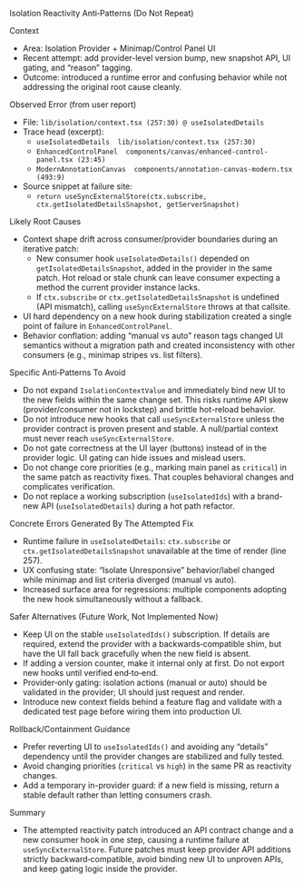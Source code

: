 Isolation Reactivity Anti‑Patterns (Do Not Repeat)

Context
- Area: Isolation Provider + Minimap/Control Panel UI
- Recent attempt: add provider-level version bump, new snapshot API, UI gating, and “reason” tagging.
- Outcome: introduced a runtime error and confusing behavior while not addressing the original root cause cleanly.

Observed Error (from user report)
- File: `lib/isolation/context.tsx (257:30) @ useIsolatedDetails`
- Trace head (excerpt):
  - `useIsolatedDetails  lib/isolation/context.tsx (257:30)`
  - `EnhancedControlPanel  components/canvas/enhanced-control-panel.tsx (23:45)`
  - `ModernAnnotationCanvas  components/annotation-canvas-modern.tsx (493:9)`
- Source snippet at failure site:
  - `return useSyncExternalStore(ctx.subscribe, ctx.getIsolatedDetailsSnapshot, getServerSnapshot)`

Likely Root Causes
- Context shape drift across consumer/provider boundaries during an iterative patch:
  - New consumer hook `useIsolatedDetails()` depended on `getIsolatedDetailsSnapshot`, added in the provider in the same patch. Hot reload or stale chunk can leave consumer expecting a method the current provider instance lacks.
  - If `ctx.subscribe` or `ctx.getIsolatedDetailsSnapshot` is undefined (API mismatch), calling `useSyncExternalStore` throws at that callsite.
- UI hard dependency on a new hook during stabilization created a single point of failure in `EnhancedControlPanel`.
- Behavior conflation: adding “manual vs auto” reason tags changed UI semantics without a migration path and created inconsistency with other consumers (e.g., minimap stripes vs. list filters).

Specific Anti‑Patterns To Avoid
- Do not expand `IsolationContextValue` and immediately bind new UI to the new fields within the same change set. This risks runtime API skew (provider/consumer not in lockstep) and brittle hot-reload behavior.
- Do not introduce new hooks that call `useSyncExternalStore` unless the provider contract is proven present and stable. A null/partial context must never reach `useSyncExternalStore`.
- Do not gate correctness at the UI layer (buttons) instead of in the provider logic. UI gating can hide issues and mislead users.
- Do not change core priorities (e.g., marking main panel as `critical`) in the same patch as reactivity fixes. That couples behavioral changes and complicates verification.
- Do not replace a working subscription (`useIsolatedIds`) with a brand-new API (`useIsolatedDetails`) during a hot path refactor.

Concrete Errors Generated By The Attempted Fix
- Runtime failure in `useIsolatedDetails`: `ctx.subscribe` or `ctx.getIsolatedDetailsSnapshot` unavailable at the time of render (line 257).
- UX confusing state: “Isolate Unresponsive” behavior/label changed while minimap and list criteria diverged (manual vs auto).
- Increased surface area for regressions: multiple components adopting the new hook simultaneously without a fallback.

Safer Alternatives (Future Work, Not Implemented Now)
- Keep UI on the stable `useIsolatedIds()` subscription. If details are required, extend the provider with a backwards‑compatible shim, but have the UI fall back gracefully when the new field is absent.
- If adding a version counter, make it internal only at first. Do not export new hooks until verified end‑to‑end.
- Provider‑only gating: isolation actions (manual or auto) should be validated in the provider; UI should just request and render.
- Introduce new context fields behind a feature flag and validate with a dedicated test page before wiring them into production UI.

Rollback/Containment Guidance
- Prefer reverting UI to `useIsolatedIds()` and avoiding any “details” dependency until the provider changes are stabilized and fully tested.
- Avoid changing priorities (`critical` vs `high`) in the same PR as reactivity changes.
- Add a temporary in-provider guard: if a new field is missing, return a stable default rather than letting consumers crash.

Summary
- The attempted reactivity patch introduced an API contract change and a new consumer hook in one step, causing a runtime failure at `useSyncExternalStore`. Future patches must keep provider API additions strictly backward‑compatible, avoid binding new UI to unproven APIs, and keep gating logic inside the provider.


